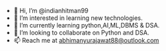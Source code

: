 - 👋 Hi, I’m @indianhitman99
- 👀 I’m interested in learning new technologies.
- 🌱 I’m currently learning python,AI,ML,DBMS & DSA.
- 💞️ I’m looking to collaborate on Python and DSA.
- 📫 Reach me at abhimanyurajawat88@outlook.com

<!---
indianhitman99/indianhitman99 is a ✨ special ✨ repository because its `README.md` (this file) appears on your GitHub profile.
You can click the Preview link to take a look at your changes.
--->
